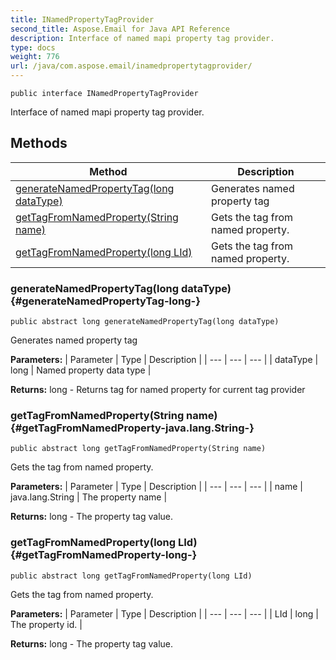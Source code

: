 ```yaml
---
title: INamedPropertyTagProvider
second_title: Aspose.Email for Java API Reference
description: Interface of named mapi property tag provider.
type: docs
weight: 776
url: /java/com.aspose.email/inamedpropertytagprovider/
---
```

```
public interface INamedPropertyTagProvider
```

Interface of named mapi property tag provider.
## Methods

| Method | Description |
| --- | --- |
| [generateNamedPropertyTag(long dataType)](#generateNamedPropertyTag-long-) | Generates named property tag |
| [getTagFromNamedProperty(String name)](#getTagFromNamedProperty-java.lang.String-) | Gets the tag from named property. |
| [getTagFromNamedProperty(long LId)](#getTagFromNamedProperty-long-) | Gets the tag from named property. |
### generateNamedPropertyTag(long dataType) {#generateNamedPropertyTag-long-}
```
public abstract long generateNamedPropertyTag(long dataType)
```


Generates named property tag

**Parameters:**
| Parameter | Type | Description |
| --- | --- | --- |
| dataType | long | Named property data type |

**Returns:**
long - Returns tag for named property for current tag provider
### getTagFromNamedProperty(String name) {#getTagFromNamedProperty-java.lang.String-}
```
public abstract long getTagFromNamedProperty(String name)
```


Gets the tag from named property.

**Parameters:**
| Parameter | Type | Description |
| --- | --- | --- |
| name | java.lang.String | The property name |

**Returns:**
long - The property tag value.
### getTagFromNamedProperty(long LId) {#getTagFromNamedProperty-long-}
```
public abstract long getTagFromNamedProperty(long LId)
```


Gets the tag from named property.

**Parameters:**
| Parameter | Type | Description |
| --- | --- | --- |
| LId | long | The property id. |

**Returns:**
long - The property tag value.
